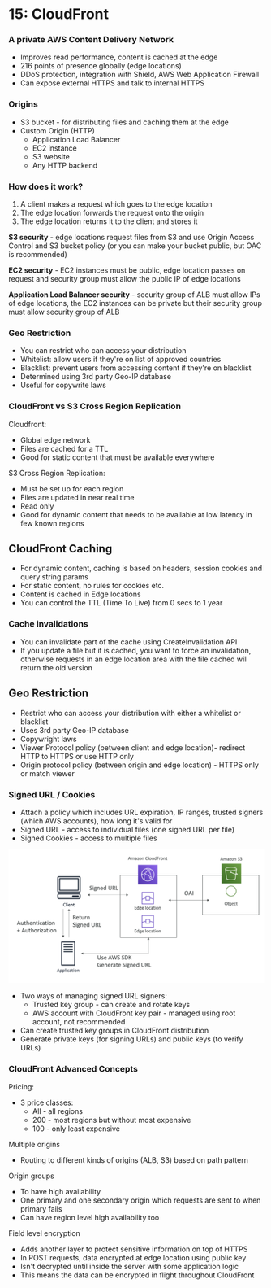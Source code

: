 # 15: CloudFront


### A private AWS Content Delivery Network

- Improves read performance, content is cached at the edge
- 216 points of presence globally (edge locations)
- DDoS protection, integration with Shield, AWS Web Application Firewall
- Can expose external HTTPS and talk to internal HTTPS


### Origins

- S3 bucket - for distributing files and caching them at the edge
- Custom Origin (HTTP)
	- Application Load Balancer
	- EC2 instance
	- S3 website
	- Any HTTP backend

### How does it work?

1. A client makes a request which goes to the edge location 
2. The edge location forwards the request onto the origin
3. The edge location returns it to the client and stores it

**S3 security** - edge locations request files from S3 and use Origin Access Control and S3 bucket policy (or you can make your bucket public, but OAC is recommended)

**EC2 security** - EC2 instances must be public, edge location passes on request and security group must allow the public IP of edge locations

**Application Load Balancer security** - security group of ALB must allow IPs of edge locations, the EC2 instances can be private but their security group must allow security group of ALB


### Geo Restriction

- You can restrict who can access your distribution
- Whitelist: allow users if they're on list of approved countries
- Blacklist: prevent users from accessing content if they're on blacklist
- Determined using 3rd party Geo-IP database
- Useful for copywrite laws 


### CloudFront vs S3 Cross Region Replication

Cloudfront:
- Global edge network
- Files are cached for a TTL
- Good for static content that must be available everywhere

S3 Cross Region Replication:
- Must be set up for each region
- Files are updated in near real time
- Read only
- Good for dynamic content that needs to be available at low latency in few known regions




## CloudFront Caching

- For dynamic content, caching is based on headers, session cookies and query string params
- For static content, no rules for cookies etc.
- Content is cached in Edge locations
- You can control the TTL (Time To Live) from 0 secs to 1 year

### Cache invalidations

- You can invalidate part of the cache using CreateInvalidation API
- If you update a file but it is cached, you want to force an invalidation, otherwise requests in an edge location area with the file cached will return the old version


## Geo Restriction

- Restrict who can access your distribution with either a whitelist or blacklist
- Uses 3rd party Geo-IP database
- Copywright laws
- Viewer Protocol policy (between client and edge location)- redirect HTTP to HTTPS or use HTTP only
- Origin protocol policy (between origin and edge location) - HTTPS only or match viewer

### Signed URL / Cookies

- Attach a policy which includes URL expiration, IP ranges, trusted signers (which AWS accounts), how long it's valid for
- Signed URL - access to individual files (one signed URL per file)
- Signed Cookies - access to multiple files

![](images/screenshot-2022-09-30-at-11-39-23-l8ocsbar.png)

- Two ways of managing signed URL signers:
	- Trusted key group - can create and rotate keys
	- AWS account with CloudFront key pair - managed using root account, not recommended
- Can create trusted key groups in CloudFront distribution
- Generate private keys (for signing URLs) and public keys (to verify URLs)


### CloudFront Advanced Concepts

Pricing:
- 3 price classes:
	- All - all regions
	- 200 - most regions but without most expensive
	- 100 - only least expensive

Multiple origins
- Routing to different kinds of origins (ALB, S3) based on path pattern

Origin groups
- To have high availability
- One primary and one secondary origin which requests are sent to when primary fails
- Can have region level high availability too

Field level encryption
- Adds another layer to protect sensitive information on top of HTTPS
- In POST requests, data encrypted at edge location using public key
- Isn't decrypted until inside the server with some application logic
- This means the data can be encrypted in flight throughout CloudFront
